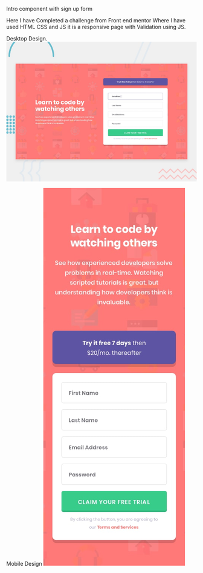 Intro component with sign up form

Here I have Completed a challenge from Front end mentor 
Where I have used HTML CSS and JS 
it is a responsive page with Validation using JS.



Desktop Design.
![Desktop Preview](./design/desktop-preview.jpg)


Mobile Design
![Mobile Preview](./design/mobile-design.jpg)



